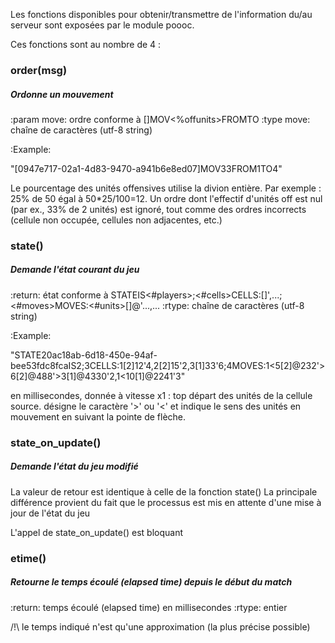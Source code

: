 
Les fonctions disponibles pour obtenir/transmettre de l'information du/au serveur
sont exposées par le module poooc. 

Ces fonctions sont au nombre de 4 :

### order(msg)

##### Ordonne un mouvement

:param move: ordre conforme à [<userid>]MOV<%offunits>FROM<cellid>TO<cellid>
:type move: chaîne de caractères (utf-8 string)

:Example:

"[0947e717-02a1-4d83-9470-a941b6e8ed07]MOV33FROM1TO4"

Le pourcentage des unités offensives utilise la divion entière. Par exemple : 25% de 50 égal à 50*25/100=12. Un ordre dont l'effectif d'unités off est nul (par ex., 33% de 2 unités) est ignoré, tout comme des ordres incorrects (cellule non occupée, cellules non adjacentes, etc.)

### state() 

##### Demande l'état courant du jeu

:return: état conforme à
STATE<matchid>IS<#players>;<#cells>CELLS:<cellid>[<owner>]<offunits>'<defunits>,...;\
<#moves>MOVES:<cellid><direction><#units>[<owner>]@<timestamp>'...<cellid>,...
:rtype: chaîne de caractères (utf-8 string)

:Example:

"STATE20ac18ab-6d18-450e-94af-bee53fdc8fcaIS2;3CELLS:1[2]12'4,2[2]15'2,3[1]33'6;4MOVES:1<5[2]@232'>6[2]@488'>3[1]@4330'2,1<10[1]@2241'3"

<timestamp> en millisecondes, donnée à vitesse x1 : top départ des unités de la cellule source. 
<direction> désigne le caractère '>' ou '<' et indique le sens des unités en mouvement en suivant la pointe de flèche.

### state_on_update()

##### Demande l'état du jeu modifié

La valeur de retour est identique à celle de la fonction state()
La principale différence provient du fait que le processus est mis en attente d'une mise à jour de l'état du jeu

L'appel de state_on_update() est bloquant

### etime()

##### Retourne le temps écoulé (elapsed time) depuis le début du match

:return: temps écoulé (elapsed time) en millisecondes
:rtype: entier

/!\ le temps indiqué n'est qu'une approximation (la plus précise possible)
